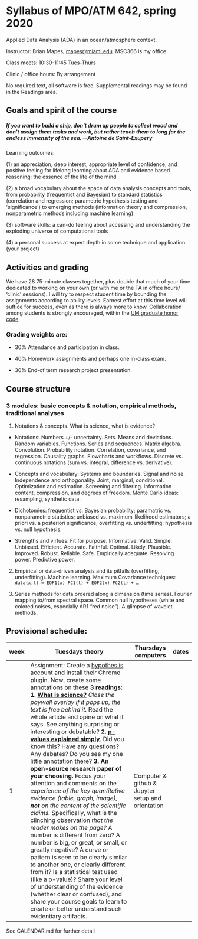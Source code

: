 # Syllabus of MPO/ATM 642, spring 2020
Applied Data Analysis (ADA) in an ocean/atmosphere context. 

Instructor: Brian Mapes, mapes@miami.edu. MSC366 is my office. 

Class meets: 10:30-11:45 Tues-Thurs

Clinic / office hours: By arrangement

No required text, all software is free. Supplemental readings may be found in the Readings area. 

## Goals and spirit of the course
##### _If you want to build a ship, don't drum up people to collect wood and don't assign them tasks and work, but rather teach them to long for the endless immensity of the sea. --Antoine de Saint-Exupery_

Learning outcomes: 

  (1) an appreciation, deep interest, appropriate level of confidence, and positive feeling for lifelong learning about ADA and evidence based reasoning: the essence of the life of the mind

  (2) a broad vocabulary about the space of data analysis concepts and tools, from probability (frequentist and Bayesian) to standard statistics (correlation and regression; parametric hypothesis testing and 'significance') to emerging methods (information theory and compression, nonparametric methods including machine learning)

  (3) software skills: a can-do feeling about accessing and understanding the exploding universe of computational tools
  
  (4) a personal success at expert depth in some technique and application (your project)

## Activities and grading
We have 28 75-minute classes together, plus double that much of your time dedicated to working on your own (or with me or the TA in office hours/ ‘clinic’ sessions). I will try to respect student time by bounding the assignments according to ability levels. Earnest effort at this time level will suffice for success, even as there is always more to know. Collaboration among students is strongly encouraged, within the [UM graduate honor code](https://www.grad.miami.edu/_assets/pdf/graduate_student_honor_code_2016_2017.pdf). 

### Grading weights are: 
  * 30% Attendance and participation in class. 
  
  * 40% Homework assignments and perhaps one in-class exam.
    
  * 30% End-of term research project presentation.
  
  
## Course structure

### 3 modules: basic concepts & notation, empirical methods, traditional analyses

1. Notations & concepts. What is science, what is evidence?

  - Notations: Numbers +/- uncertainty. Sets. Means and deviations. Random variables. Functions. Series and sequences. Matrix algebra. Convolution. Probability notation. Correlation, covariance, and regression. Causality graphs. Flowcharts and workflows. Discrete vs. continuous notations (sum vs. integral, difference vs. derivative). 

  - Concepts and vocabulary: Systems and boundaries. Signal and noise. Independence and orthogonality. Joint, marginal, conditional. Optimization and estimation. Screening and filtering. Information content, compression, and degrees of freedom. Monte Carlo ideas: resampling, synthetic data. 
  
  - Dichotomies: frequentist vs. Bayesian probability; paramatric vs. nonparametric statistics; unbiased vs. maximum-likelihood estimators; a priori vs. a posteriori significance; overfitting vs. underfitting; hypothesis vs. null hypothesis.
  
  - Strengths and virtues: Fit for purpose. Informative. Valid. Simple. Unbiased. Efficient. Accurate. Faithful. Optimal. Likely. Plausible. Improved. Robust. Reliable. Safe. Empirically adequate. Resolving power. Predictive power. 

2. Empirical or data-driven analysis and its pitfalls (overfitting, underfitting). Machine learning. Maximum Covariance techniques: `data(x,t) = EOF1(x) PC1(t) + EOF2(x) PC2(t) + … `  

3. Series methods for data ordered along a dimension (time series). Fourier mapping to/from spectral space. Common null hypotheses (white and colored noises, especially AR1 “red noise”). A glimpse of wavelet methods. 



## Provisional schedule: 

week | Tuesdays theory | Thursdays computers | dates
-----|----------|-----------|------
1 | Assignment: Create a [hypothes.is](https://web.hypothes.is/start/) account and install their Chrome plugin. Now, create some annotations on these **3 readings: 1.** [**What is science?**](https://www.nap.edu/read/13163/chapter/4) *Close the paywall overlay if it pops up, the text is free behind it.* Read the whole article and opine on what it says. See anything surprising or interesting or debatable? **2.** [**p-values explained simply**](https://towardsdatascience.com/p-value-explained-simply-for-data-scientists-4c0cd7044f14). Did you know this? Have any questions? Any debates? Do you see my one little annotation there? **3. An open-source research paper of your choosing.** Focus your attention and comments on the *experience of the key quantitative evidence (table, graph, image), **not** on the content of the scientific claims.* Specifically, what is the clinching observation *that the reader makes on the page?* A number is different from zero? A number is big, or great, or small, or greatly negative? A curve or pattern is seen to be clearly similar to another one, or clearly different from it? Is a statistical test used (like a p-value)? Share your level of understanding of the evidence (whether clear or confused), and share your course goals to learn to create or better understand such evidentiary artifacts. | Computer & github & Jupyter setup and orientation   |

See CALENDAR.md for further detail

